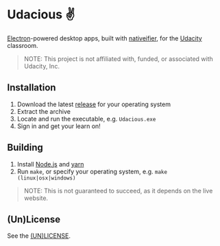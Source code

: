 Udacious :v:
============

[Electron](https://electronjs.org/)-powered desktop apps, built with
[nativeifier](https://github.com/jiahaog/nativefier), for the
[Udacity](https://udacity.com) classroom.

> NOTE: This project is not affiliated with, funded, or associated with
> Udacity, Inc.

## Installation

1. Download the latest [release](/releases) for your operating system
1. Extract the archive
1. Locate and run the executable, e.g. `Udacious.exe`
1. Sign in and get your learn on!

## Building

1. Install [Node.js](https://nodejs.org) and [yarn](https://yarnpkg.com)
1. Run `make`, or specify your operating system, e.g. `make (linux|osx|windows)`

> NOTE: This is not guaranteed to succeed, as it depends on the live website.

## (Un)License

See the [(UN)LICENSE](LICENSE).
